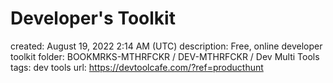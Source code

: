 # Developer's Toolkit

created: August 19, 2022 2:14 AM (UTC)
description: Free, online developer toolkit
folder: BOOKMRKS-MTHRFCKR / DEV-MTHRFCKR / Dev Multi Tools
tags: dev tools
url: https://devtoolcafe.com/?ref=producthunt